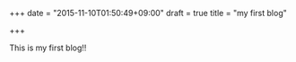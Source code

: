 +++
date = "2015-11-10T01:50:49+09:00"
draft = true
title = "my first blog"

+++

This is my first blog!!